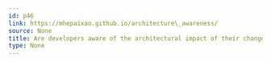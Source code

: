```yaml
---
id: p46
link: https://mhepaixao.github.io/architecture\_awareness/
source: None
title: Are developers aware of the architectural impact of their changes?
type: None
---
```

